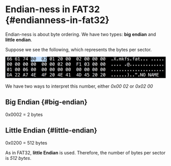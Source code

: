 # Endian-ness in FAT32 {#endianness-in-fat32}

Endian-ness is about byte ordering. We have two types: **big endian** and **little endian**.

Suppose we see the following, which represents the bytes per sector.

![](assets/BPS.png)

We have two ways to interpret this number, either _0x00 02_ or _0x02 00_

## Big Endian {#big-endian}

0x0002 = 2 bytes

## Little Endian {#little-endian}

0x0200 = 512 bytes

As in FAT32, **little Endian** is used. Therefore, the number of bytes per sector is _512 bytes_.

